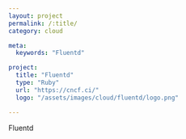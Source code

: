 ```yaml
---
layout: project
permalink: /:title/
category: cloud

meta:
  keywords: "Fluentd"

project:
  title: "Fluentd"
  type: "Ruby"
  url: "https://cncf.ci/"
  logo: "/assets/images/cloud/fluentd/logo.png"

---	
```

<p>Fluentd</p>